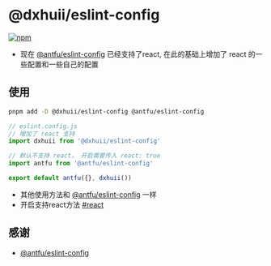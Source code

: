 # @dxhuii/eslint-config

[![npm](https://img.shields.io/npm/v/@dxhuii/eslint-config?color=444&label=)](https://npmjs.com/package/@dxhuii/eslint-config)

- 现在 [@antfu/eslint-config](https://github.com/antfu/eslint-config#react) 已经支持了react, 在此的基础上增加了 react 的一些配置和一些自己的配置

## 使用

```bash
pnpm add -D @dxhuii/eslint-config @antfu/eslint-config
```

```js
// eslint.config.js
// 增加了 react 支持
import dxhuii from '@dxhuii/eslint-config'

// 默认不支持 react， 开启需要传入 react: true
import antfu from '@antfu/eslint-config'

export default antfu({}, dxhuii())
```

- 其他使用方法和 [@antfu/eslint-config](https://github.com/antfu/eslint-config#readme) 一样
- 开启支持react方法 [#react](https://github.com/antfu/eslint-config#react)

## 感谢

- [@antfu/eslint-config](https://github.com/antfu/eslint-config)

